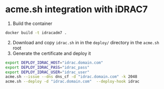 # acme.sh integration with iDRAC7

1. Build the container
```bash
docker build -t idracadm7 .
```
2. Download and copy `idrac.sh` in in the `deploy/` directory in the `acme.sh` root
3. Generate the certificate and deploy it
```bash
export DEPLOY_IDRAC_HOST="idrac.domain.com"
export DEPLOY_IDRAC_PASS="idrac_pass"
export DEPLOY_IDRAC_USER="idrac_user"
acme.sh --issue --dns dns_cf -d "idrac.domain.com" -k 2048
acme.sh --deploy -d "idrac.domain.com"  --deploy-hook idrac
```